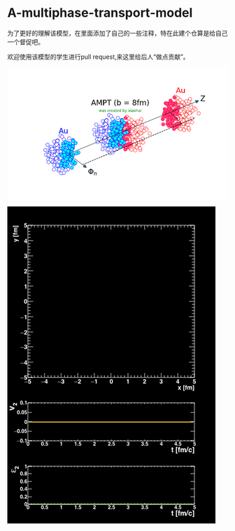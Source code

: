 # A-multiphase-transport-model

为了更好的理解该模型，在里面添加了自己的一些注释，特在此建个仓算是给自己一个督促吧。

欢迎使用该模型的学生进行pull request,来这里给后人“做点贡献”。

![AMPT](https://github.com/Jinxiaohai/A-multiphase-transport-model/raw/master/AMPT.png)
<div style="align: center">
<img src="https://github.com/Jinxiaohai/A-multiphase-transport-model/raw/master/parton.gif"/>
</div>

